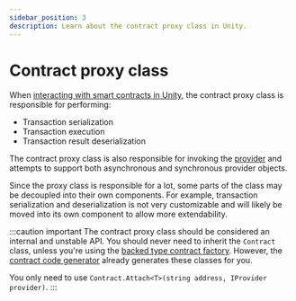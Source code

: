 ```yaml
---
sidebar_position: 3
description: Learn about the contract proxy class in Unity.
---
```


# Contract proxy class

When [interacting with smart contracts in Unity](index.md), the contract proxy class is responsible
for performing:

- Transaction serialization
- Transaction execution
- Transaction result deserialization

The contract proxy class is also responsible for invoking the [provider](contract-provider.md) and attempts
to support both asynchronous and synchronous provider objects.

Since the proxy class is responsible for a lot, some parts of the class may be decoupled into their
own components.
For example, transaction serialization and deserialization is not very customizable and will likely
be moved into its own component to allow more extendability.

:::caution important
The contract proxy class should be considered an internal and unstable API.
You should never need to inherit the `Contract` class, unless you're using the
[backed type contract factory](contract-factory.md#backed-type-contract-factory).
However, the [contract code generator](index.md#generate-contract-code) already generates these
classes for you.

You only need to use `Contract.Attach<T>(string address, IProvider provider)`.
:::
